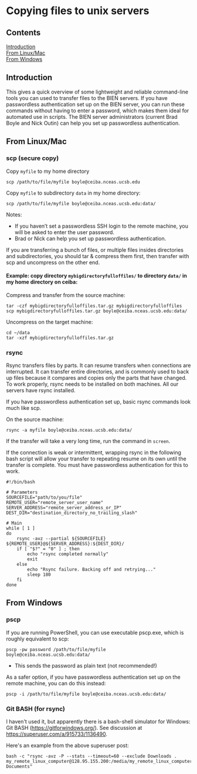# Copying files to unix servers

## Contents

[Introduction](#introduction)  
[From Linux/Mac](#linux)  
[From Windows](#windows)  

<a name="introduction"></a>
## Introduction

This gives a quick overview of some lightweight and reliable command-line tools you can used to transfer files to the BIEN servers. If you have passwordless authentication set up on the BIEN server, you can run these commands without having to enter a password, which makes them ideal for automated use in scripts. The BIEN server administrators (current Brad Boyle and Nick Outin) can help you set up passwordless authentication.

<a name="linux"></a>
## From Linux/Mac

### scp (secure copy)

Copy `myfile` to my home directory

```
scp /path/to/file/myfile boyle@ceiba.nceas.ucsb.edu 
```

Copy `myfile` to subdirectory `data` in my home directory:

```
scp /path/to/file/myfile boyle@ceiba.nceas.ucsb.edu:data/ 
```
Notes:
* If you haven’t set a passwordless SSH login to the remote machine, you will be asked to enter the user password.
* Brad or Nick can help you set up passwordless authentication.

If you are transferring a bunch of files, or multiple files insides directories and subdirectories, you should tar & compress them first, then transfer with scp and uncompress on the other end.

#### Example: copy directory `mybigdirectoryfulloffiles/` to directory `data/` in my home directory on ceiba:

Compress and transfer from the source machine:

```
tar -czf mybigdirectoryfulloffiles.tar.gz mybigdirectoryfulloffiles
scp mybigdirectoryfulloffiles.tar.gz boyle@ceiba.nceas.ucsb.edu:data/ 
```

Uncompress on the target machine:

```
cd ~/data
tar -xzf mybigdirectoryfulloffiles.tar.gz
```

### rsync

Rsync transfers files by parts. It can resume transfers when connections are interrupted. It can transfer entire directories, and is commonly used to back up files because it compares and copies only the parts that have changed. To work properly, rsync needs to be installed on both machines. All our servers have rsync installed.

If you have passwordless authentication set up, basic rsync commands look much like scp.

On the source machine:

```
rsync -a myfile boyle@ceiba.nceas.ucsb.edu:data/
```

If the transfer will take a very long time, run the command in `screen`.

If the connection is weak or intermittent, wrapping rsync in the following bash script will allow your transfer to repeating resume on its own until the transfer is complete. You must have passwordless authentication for this to work.

```
#!/bin/bash

# Parameters
SOURCEFILE="path/to/you/file"
REMOTE_USER="remote_server_user_name"
SERVER_ADDRESS="remote_server_address_or_IP"
DEST_DIR="destination_directory_no_trailing_slash"

# Main
while [ 1 ]
do
    rsync -avz --partial ${SOURCEFILE} ${REMOTE_USER}@${SERVER_ADDRESS}:${DEST_DIR}/
    if [ "$?" = "0" ] ; then
        echo "rsync completed normally"
        exit
    else
        echo "Rsync failure. Backing off and retrying..."
        sleep 180
    fi
done
```

<a name="windows"></a>
## From Windows

### pscp
If you are running PowerShell, you can use executable pscp.exe, which is roughly equivalent to scp:

```
pscp -pw password /path/to/file/myfile boyle@ceiba.nceas.ucsb.edu:data/ 
```
* This sends the password as plain text (not recommended!)

As a safer option, if you have passwordless authentication set up on the remote machine, you can do this instead:

```
pscp -i /path/to/file/myfile boyle@ceiba.nceas.ucsb.edu:data/ 
```

### Git BASH (for rsync)

I haven't used it, but apparently there is a bash-shell simulator for Windows: Git BASH (https://gitforwindows.org/). See discussion at https://superuser.com/a/915733/1136490.

Here's an example from the above superuser post:

```
bash -c "rsync -avz -P --stats --timeout=60 --exclude Downloads . my_remote_linux_computer@128.95.155.200:/media/my_remote_linux_computer/LaCie/My\\ Documents"
```
